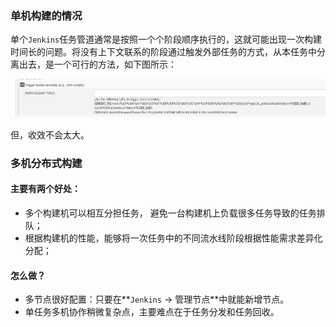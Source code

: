 ### 单机构建的情况

单个`Jenkins`任务管道通常是按照一个个阶段顺序执行的，这就可能出现一次构建时间长的问题。将没有上下文联系的阶段通过触发外部任务的方式，从本任务中分离出去，是一个可行的方法，如下图所示：

![image-20210330152626584](img\由外部触发的配置.png)

但，收效不会太大。

### 多机分布式构建

#### 主要有两个好处：

- 多个构建机可以相互分担任务， 避免一台构建机上负载很多任务导致的任务排队；
- 根据构建机的性能，能够将一次任务中的不同流水线阶段根据性能需求差异化分配；

#### 怎么做？

- 多节点很好配置：只要在**`Jenkins` -> 管理节点**中就能新增节点。
- 单任务多机协作稍微复杂点，主要难点在于任务分发和任务回收。